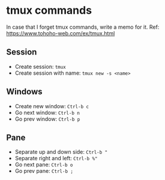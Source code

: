# tmux commands

In case that I forget tmux commands, write a memo for it.
Ref: https://www.tohoho-web.com/ex/tmux.html

## Session

* Create session: `tmux`
* Create session with name: `tmux new -s <name>`

## Windows

* Create new window: `Ctrl-b c`
* Go next window: `Ctrl-b n`
* Go prev window: `Ctrl-b p`

## Pane

* Separate up and down side: `Ctrl-b "`
* Separate right and left: `Ctrl-b %"`
* Go next pane: `Ctrl-b o`
* Go prev pane: `Ctrl-b ;`


